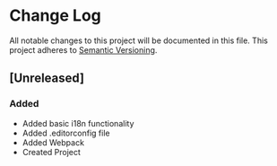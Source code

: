 # Change Log
All notable changes to this project will be documented in this file.
This project adheres to [Semantic Versioning](http://semver.org/).

## [Unreleased]
### Added
  - Added basic i18n functionality
  - Added .editorconfig file
  - Added Webpack
  - Created Project
